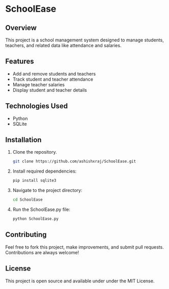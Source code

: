 # SchoolEase

## Overview
This project is a school management system designed to manage students, teachers, and related data like attendance and salaries.

## Features
- Add and remove students and teachers
- Track student and teacher attendance
- Manage teacher salaries
- Display student and teacher details

## Technologies Used
- Python
- SQLite

## Installation
1. Clone the repository.
   ```bash
   git clone https://github.com/ashishxraj/SchoolEase.git
2. Install required dependencies:
   ```bash
   pip install sqlite3
3. Navigate to the project directory:
   ```bash
   cd SchoolEase
4. Run the SchoolEase.py file:
   ```bash
   python SchoolEase.py
## Contributing
Feel free to fork this project, make improvements, and submit pull requests. Contributions are always welcome!

## License
This project is open source and available under under the MIT License.




